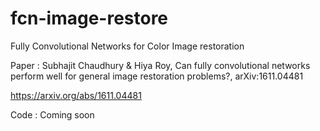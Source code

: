 # fcn-image-restore
Fully Convolutional Networks for Color Image restoration

Paper : Subhajit Chaudhury & Hiya Roy, Can fully convolutional networks perform well for general image restoration problems?, 	arXiv:1611.04481

https://arxiv.org/abs/1611.04481


Code : Coming soon
